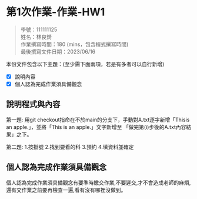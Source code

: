 # 第1次作業-作業-HW1
>
>學號：111111125
><br />
>姓名：林良錡
><br />
>作業撰寫時間：180 (mins，包含程式撰寫時間)
><br />
>最後撰寫文件日期：2023/06/16
>

本份文件包含以下主題：(至少需下面兩項，若是有多者可以自行新增)
- [x] 說明內容
- [x] 個人認為完成作業須具備觀念

## 說明程式與內容
第一題:
用git checkout指命在不於main的分⽀下，⼿動對A.txt逐字新增「Thisis an apple.」，並將「This is an apple.」⽂字新增⾄
「做完第(i)步後的A.txt內容結果」之下。

第二題:
1.按掛號
2.找到要看的科
3.預約
4.填資料並確定
## 個人認為完成作業須具備觀念

個人認為完成作業須具備觀念有要準時繳交作業,不要遲交,才不會造成老師的麻煩,還有交作業之前要再檢查一遍,看有沒有哪裡沒做到。